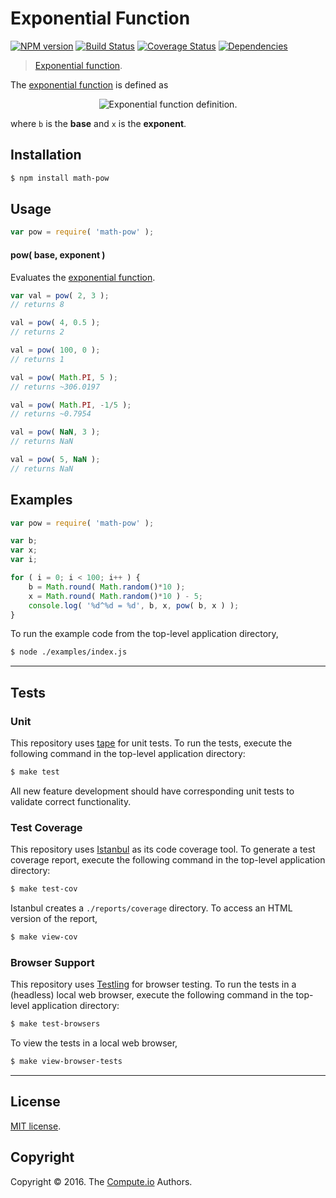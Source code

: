 Exponential Function
===
[![NPM version][npm-image]][npm-url] [![Build Status][build-image]][build-url] [![Coverage Status][coverage-image]][coverage-url] [![Dependencies][dependencies-image]][dependencies-url]

> [Exponential function][exponential-function].

The [exponential function][exponential-function] is defined as

<div class="equation" align="center" data-raw-text="y = b^x" data-equation="eq:exponential_function">
	<img src="" alt="Exponential function definition.">
	<br>
</div>

where `b` is the __base__ and `x` is the __exponent__.


## Installation

``` bash
$ npm install math-pow
```


## Usage

``` javascript
var pow = require( 'math-pow' );
```

#### pow( base, exponent )

Evaluates the [exponential function][exponential-function].

``` javascript
var val = pow( 2, 3 );
// returns 8

val = pow( 4, 0.5 );
// returns 2

val = pow( 100, 0 );
// returns 1

val = pow( Math.PI, 5 );
// returns ~306.0197

val = pow( Math.PI, -1/5 );
// returns ~0.7954

val = pow( NaN, 3 );
// returns NaN

val = pow( 5, NaN );
// returns NaN
```


## Examples

``` javascript
var pow = require( 'math-pow' );

var b;
var x;
var i;

for ( i = 0; i < 100; i++ ) {
	b = Math.round( Math.random()*10 );
	x = Math.round( Math.random()*10 ) - 5;
	console.log( '%d^%d = %d', b, x, pow( b, x ) );
}
```

To run the example code from the top-level application directory,

``` bash
$ node ./examples/index.js
```


---
## Tests

### Unit

This repository uses [tape][tape] for unit tests. To run the tests, execute the following command in the top-level application directory:

``` bash
$ make test
```

All new feature development should have corresponding unit tests to validate correct functionality.


### Test Coverage

This repository uses [Istanbul][istanbul] as its code coverage tool. To generate a test coverage report, execute the following command in the top-level application directory:

``` bash
$ make test-cov
```

Istanbul creates a `./reports/coverage` directory. To access an HTML version of the report,

``` bash
$ make view-cov
```


### Browser Support

This repository uses [Testling][testling] for browser testing. To run the tests in a (headless) local web browser, execute the following command in the top-level application directory:

``` bash
$ make test-browsers
```

To view the tests in a local web browser,

``` bash
$ make view-browser-tests
```

<!-- [![browser support][browsers-image]][browsers-url] -->


---
## License

[MIT license](http://opensource.org/licenses/MIT).


## Copyright

Copyright &copy; 2016. The [Compute.io][compute-io] Authors.


[npm-image]: http://img.shields.io/npm/v/math-pow.svg
[npm-url]: https://npmjs.org/package/math-pow

[build-image]: http://img.shields.io/travis/math-io/pow/master.svg
[build-url]: https://travis-ci.org/math-io/pow

[coverage-image]: https://img.shields.io/codecov/c/github/math-io/pow/master.svg
[coverage-url]: https://codecov.io/github/math-io/pow?branch=master

[dependencies-image]: http://img.shields.io/david/math-io/pow.svg
[dependencies-url]: https://david-dm.org/math-io/pow

[dev-dependencies-image]: http://img.shields.io/david/dev/math-io/pow.svg
[dev-dependencies-url]: https://david-dm.org/dev/math-io/pow

[github-issues-image]: http://img.shields.io/github/issues/math-io/pow.svg
[github-issues-url]: https://github.com/math-io/pow/issues

[tape]: https://github.com/substack/tape
[istanbul]: https://github.com/gotwarlost/istanbul
[testling]: https://ci.testling.com

[compute-io]: https://github.com/compute-io/
[exponential-function]: https://en.wikipedia.org/wiki/Exponential_function
